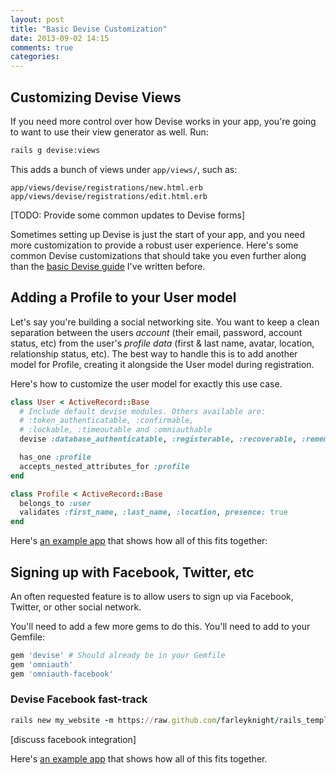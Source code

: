 ```yaml
---
layout: post
title: "Basic Devise Customization"
date: 2013-09-02 14:15
comments: true
categories:
---
```


## Customizing Devise Views

If you need more control over how Devise works in your app, you're going to want to use their view generator as well. Run:

```bash
rails g devise:views
```

This adds a bunch of views under `app/views/`, such as:

`app/views/devise/registrations/new.html.erb`
`app/views/devise/registrations/edit.html.erb`

[TODO: Provide some common updates to Devise forms]


Sometimes setting up Devise is just the start of your app, and you need more customization to provide a robust user experience. Here's some common Devise customizations that should take you even further along than the [basic Devise guide](/getting-started-with-devise/) I've written before.

## Adding a Profile to your User model

Let's say you're building a social networking site. You want to keep a clean separation between the users _account_ (their email, password, account status, etc) from the user's _profile data_ (first & last name, avatar, location, relationship status, etc). The best way to handle this is to add another model for Profile, creating it alongside the User model during registration.

Here's how to customize the user model for exactly this use case.

```ruby
class User < ActiveRecord::Base
  # Include default devise modules. Others available are:
  # :token_authenticatable, :confirmable,
  # :lockable, :timeoutable and :omniauthable
  devise :database_authenticatable, :registerable, :recoverable, :rememberable, :trackable, :validatable

  has_one :profile
  accepts_nested_attributes_for :profile
end
```

```ruby
class Profile < ActiveRecord::Base
  belongs_to :user
  validates :first_name, :last_name, :location, presence: true
end
```

Here's [an example app](http://github.com/farleyknight/devise_profiles/) that shows how all of this fits together:

## Signing up with Facebook, Twitter, etc

An often requested feature is to allow users to sign up via Facebook, Twitter, or other social network.

You'll need to add a few more gems to do this. You'll need to add to your Gemfile:

```ruby
gem 'devise' # Should already be in your Gemfile
gem 'omniauth'
gem 'omniauth-facebook'
```

### Devise Facebook fast-track

```ruby
rails new my_website -m https://raw.github.com/farleyknight/rails_templates/master/devise_facebook.rb
```


[discuss facebook integration]

Here's [an example app](http://github.com/farleyknight/devise_facebook/) that shows how all of this fits together.

